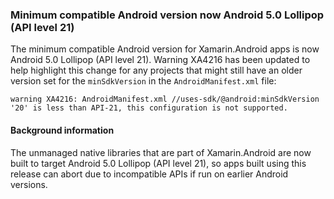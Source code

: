 ### Minimum compatible Android version now Android 5.0 Lollipop (API level 21)

The minimum compatible Android version for Xamarin.Android apps is now Android
5.0 Lollipop (API level 21).  Warning XA4216 has been updated to help highlight
this change for any projects that might still have an older version set for the
`minSdkVersion` in the `AndroidManifest.xml` file:

```
warning XA4216: AndroidManifest.xml //uses-sdk/@android:minSdkVersion '20' is less than API-21, this configuration is not supported.
```

#### Background information

The unmanaged native libraries that are part of Xamarin.Android are now built to
target Android 5.0 Lollipop (API level 21), so apps built using this release can
abort due to incompatible APIs if run on earlier Android versions.

